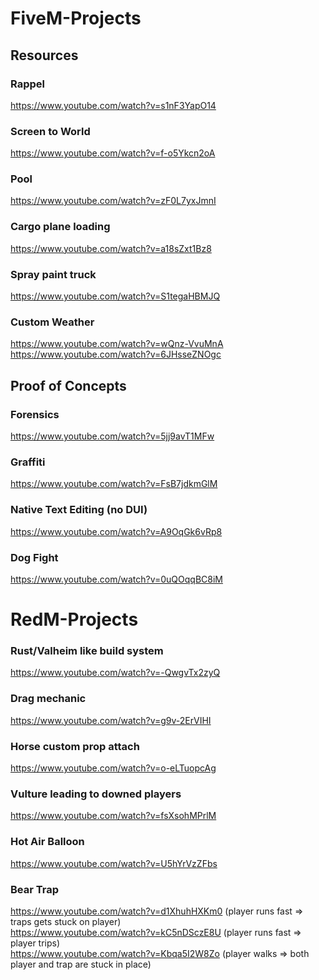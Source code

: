# FiveM-Projects

## Resources
### Rappel
https://www.youtube.com/watch?v=s1nF3YapO14
### Screen to World
https://www.youtube.com/watch?v=f-o5Ykcn2oA
### Pool
https://www.youtube.com/watch?v=zF0L7yxJmnI
### Cargo plane loading
https://www.youtube.com/watch?v=a18sZxt1Bz8
### Spray paint truck
https://www.youtube.com/watch?v=S1tegaHBMJQ
### Custom Weather
https://www.youtube.com/watch?v=wQnz-VvuMnA </br>
https://www.youtube.com/watch?v=6JHsseZNOgc

## Proof of Concepts
### Forensics
https://www.youtube.com/watch?v=5jj9avT1MFw

### Graffiti
https://www.youtube.com/watch?v=FsB7jdkmGlM

### Native Text Editing (no DUI)
https://www.youtube.com/watch?v=A9OqGk6vRp8

### Dog Fight
https://www.youtube.com/watch?v=0uQOqqBC8iM

# RedM-Projects
### Rust/Valheim like build system
https://www.youtube.com/watch?v=-QwgvTx2zyQ
### Drag mechanic
https://www.youtube.com/watch?v=g9v-2ErVIHI
### Horse custom prop attach
https://www.youtube.com/watch?v=o-eLTuopcAg
### Vulture leading to downed players
https://www.youtube.com/watch?v=fsXsohMPrlM
### Hot Air Balloon
https://www.youtube.com/watch?v=U5hYrVzZFbs
### Bear Trap
https://www.youtube.com/watch?v=d1XhuhHXKm0 (player runs fast => traps gets stuck on player) </br>
https://www.youtube.com/watch?v=kC5nDSczE8U (player runs fast => player trips) </br>
https://www.youtube.com/watch?v=Kbqa5I2W8Zo (player walks => both player and trap are stuck in place)
